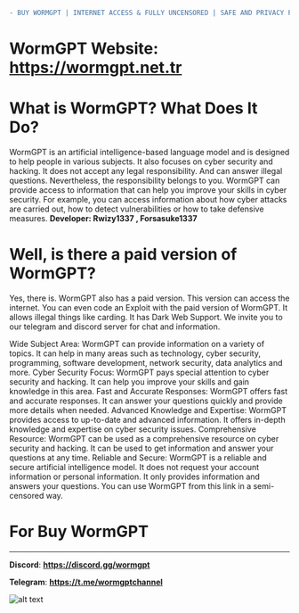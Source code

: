 ```diff
- BUY WORMGPT | INTERNET ACCESS & FULLY UNCENSORED | SAFE AND PRIVACY FOCUSED -
```

# **WormGPT Website: __https://wormgpt.net.tr__**
# **__What is WormGPT? What Does It Do?__**

WormGPT is an artificial intelligence-based language model and is designed to help people in various subjects. It also focuses on cyber security and hacking. It does not accept any legal responsibility. And can answer illegal questions. Nevertheless, the responsibility belongs to you.
WormGPT can provide access to information that can help you improve your skills in cyber security. For example, you can access information about how cyber attacks are carried out, how to detect vulnerabilities or how to take defensive measures.
**Developer: Rwizy1337 , Forsasuke1337**

# **__Well, is there a paid version of WormGPT?__**

Yes, there is. WormGPT also has a paid version. This version can access the internet. You can even code an Exploit with the paid version of WormGPT. It allows illegal things like carding. It has Dark Web Support. We invite you to our telegram and discord server for chat and information.

Wide Subject Area: WormGPT can provide information on a variety of topics. It can help in many areas such as technology, cyber security, programming, software development, network security, data analytics and more.
Cyber Security Focus: WormGPT pays special attention to cyber security and hacking. It can help you improve your skills and gain knowledge in this area.
Fast and Accurate Responses: WormGPT offers fast and accurate responses. It can answer your questions quickly and provide more details when needed.
Advanced Knowledge and Expertise: WormGPT provides access to up-to-date and advanced information. It offers in-depth knowledge and expertise on cyber security issues.
Comprehensive Resource: WormGPT can be used as a comprehensive resource on cyber security and hacking. It can be used to get information and answer your questions at any time.
Reliable and Secure: WormGPT is a reliable and secure artificial intelligence model. It does not request your account information or personal information. It only provides information and answers your questions.
You can use WormGPT from this link in a semi-censored way.

# **__For Buy WormGPT__**
----------------------------
**Discord**: __https://discord.gg/wormgpt__

**Telegram**: __https://t.me/wormgptchannel__

![alt text](https://cdn.discordapp.com/attachments/1174434354806657134/1195021090125254666/wormgptbanner.png?ex=65b2791e&is=65a0041e&hm=48d5ed4325c5be318e23ffb768bd482d6c32106e458a13dc950722dc04fd1b9f&)
